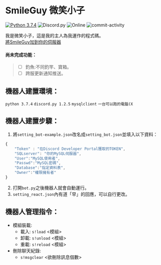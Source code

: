# SmileGuy 微笑小子
[![Python 3.7.4](https://img.shields.io/badge/Python-3.7.4-blue?style=flat&logo=python)](https://www.python.org/downloads/release/python-374/)
![Discord.py](https://img.shields.io/badge/discord.py-1.2.5-blue?style=flat&logo=discord)
![Online](https://img.shields.io/badge/Status-Running-brightgreen)
![commit-activity](https://img.shields.io/github/commit-activity/w/minexo79/SmileGuy?style=social&logo=github)
 
我是微笑小子，這是我的主人為我運作的程式碼。  
[將SmileGuy加到你的伺服器](https://discordapp.com/api/oauth2/authorize?client_id=613249451355799552&permissions=8&scope=bot)  

#### 尚未完成功能：  
> - [ ] 釣魚:不同釣竿、寶箱。
> - [ ] 跨服更新通知推送。

## 機器人建置環境：
`python 3.7.4`
`discord.py 1.2.5`
`mysqlclient`
`一台可以跑的電腦(X`

## 機器人建置步驟：
1. 將`setting_bot-example.json`改名成`setting_bot.json`並填入以下資料：
```js
{
	"Token" : "在Discord Developer Portal獲取的TOKEN",
	"SQLserver": "你的MySQL伺服器",
	"User":"MySQL使用者",
	"Passwd":"MySQL密碼",
	"Database":"指定資料表",
	"Owner":"權限擁有者"
}
```
2. 打開`bot.py`之後機器人就會自動運行。
3. `setting_react.json`內有道「早」的回應，可以自行更改。  

## 機器人管理指令：
* 模組裝載:  
  * 載入: `s!load` <模組>
  * 卸載: `s!unload` <模組>
  * 重載: `s!reload` <模組>
* 刪除聊天紀錄:
  * `s!msgclear` <欲刪除訊息個數>
